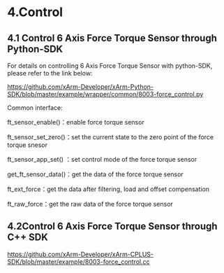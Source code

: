 ﻿# 4.Control
## 4.1 **Control 6 Axis Force Torque Sensor through Python-SDK**
For details on controlling 6 Axis Force Torque Sensor with python-SDK, please refer to the link below:

https://github.com/xArm-Developer/xArm-Python-SDK/blob/master/example/wrapper/common/8003-force_control.py

Common interface:

ft\_sensor\_enable()：enable force torque sensor

ft\_sensor\_set\_zero()：set the current state to the zero point of the force torque snesor

ft\_sensor\_app\_set() ：set control mode of the force torque sensor

get\_ft\_sensor\_data()：get the data of the force torque sensor

ft\_ext\_force：get the data after filtering, load and offset compensation

ft\_raw\_force：get the raw data of the force torque sensor

## 4.2**Control 6 Axis Force Torque Sensor through C++ SDK**

https://github.com/xArm-Developer/xArm-CPLUS-SDK/blob/master/example/8003-force_control.cc


